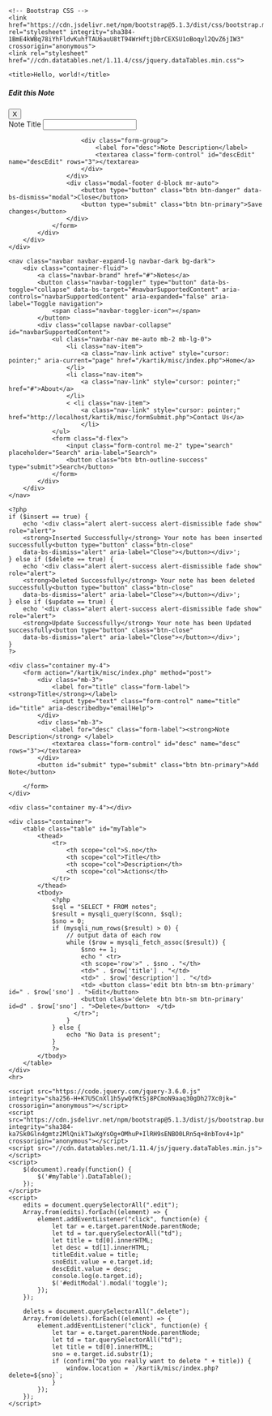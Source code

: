 <?php
$servername = "localhost";
$username = "root";
$password = "";
$database = "notes";
$insert = false;
$delete = false;
$update = false;

// Create connection
$conn = mysqli_connect($servername, $username, $password, $database);

// Check connection
if (!$conn) {
    die("Connection failed: " . mysqli_connect_error());
}

if (isset($_GET['delete'])) {
    $delete = true;
    $sno = $_GET["delete"];
    // Sql query to be executed
    $sql = "DELETE FROM `notes` WHERE `notes`.`sno` = $sno";
    $result = mysqli_query($conn, $sql);
    if ($result) {
        $update = true;
        header('refresh:1.3, url=http://localhost/kartik/misc/index.php');
    } else {
        echo "We could not update the record successfully";
    }
}

if ($_SERVER['REQUEST_METHOD'] == 'POST') {
    if (isset($_POST['snoEdit'])) {
        // Update the record
        $sno = $_POST["snoEdit"];
        $title = $_POST["titleEdit"];
        $description = $_POST["descEdit"];

        // Sql query to be executed
        $sql = "UPDATE `notes` SET `title` = '$title' , `description` = '$description' WHERE `notes`.`sno` = $sno";
        $result = mysqli_query($conn, $sql);
        if ($result) {
            $update = true;
            header('refresh:1.3, url=http://localhost/kartik/misc/index.php');
        } else {
            echo "We could not update the record successfully";
            header('refresh:1.3, url=http://localhost/kartik/misc/index.php');
        }
    } else {
        $title = $_POST['title'];
        $description = $_POST['desc'];
        $sql = "INSERT INTO `notes` (`title`, `description`) VALUES ('$title', '$description');";
        $result = mysqli_query($conn, $sql);
        if ($result) {
            $insert = true;
            header('refresh:1.3, url=http://localhost/kartik/misc/index.php');
        } else {
            echo "Fail" . mysqli_error($conn);
        }
    }
}
?>


<!doctype html>
<html lang="en">

<head>
    <!-- Required meta tags -->
    <meta charset="utf-8">
    <meta name="viewport" content="width=device-width, initial-scale=1">

    <!-- Bootstrap CSS -->
    <link href="https://cdn.jsdelivr.net/npm/bootstrap@5.1.3/dist/css/bootstrap.min.css" rel="stylesheet" integrity="sha384-1BmE4kWBq78iYhFldvKuhfTAU6auU8tT94WrHftjDbrCEXSU1oBoqyl2QvZ6jIW3" crossorigin="anonymous">
    <link rel="stylesheet" href="//cdn.datatables.net/1.11.4/css/jquery.dataTables.min.css">

    <title>Hello, world!</title>
</head>

<body>
    <div class="modal fade" id="editModal" tabindex="-1" role="dialog" aria-labelledby="editModalLabel" aria-hidden="true">
        <div class="modal-dialog" role="document">
            <div class="modal-content">
                <div class="modal-header">
                    <h5 class="modal-title" id="editModalLabel">Edit this Note</h5>
                    <button type="button" class="btn" data-bs-dismiss="modal" aria-label="Close">
                        <span aria-hidden="true">X</span>
                    </button>
                </div>
                <form action="/kartik/misc/index.php" method="POST">
                    <div class="modal-body">
                        <input type="hidden" name="snoEdit" id="snoEdit">
                        <div class="form-group">
                            <label for="title">Note Title</label>
                            <input type="text" class="form-control" id="titleEdit" name="titleEdit" aria-describedby="emailHelp">
                        </div>

                        <div class="form-group">
                            <label for="desc">Note Description</label>
                            <textarea class="form-control" id="descEdit" name="descEdit" rows="3"></textarea>
                        </div>
                    </div>
                    <div class="modal-footer d-block mr-auto">
                        <button type="button" class="btn btn-danger" data-bs-dismiss="modal">Close</button>
                        <button type="submit" class="btn btn-primary">Save changes</button>
                    </div>
                </form>
            </div>
        </div>
    </div>

    <nav class="navbar navbar-expand-lg navbar-dark bg-dark">
        <div class="container-fluid">
            <a class="navbar-brand" href="#">Notes</a>
            <button class="navbar-toggler" type="button" data-bs-toggle="collapse" data-bs-target="#navbarSupportedContent" aria-controls="navbarSupportedContent" aria-expanded="false" aria-label="Toggle navigation">
                <span class="navbar-toggler-icon"></span>
            </button>
            <div class="collapse navbar-collapse" id="navbarSupportedContent">
                <ul class="navbar-nav me-auto mb-2 mb-lg-0">
                    <li class="nav-item">
                        <a class="nav-link active" style="cursor: pointer;" aria-current="page" href="/kartik/misc/index.php">Home</a>
                    </li>
                    <li class="nav-item">
                        <a class="nav-link" style="cursor: pointer;" href="#">About</a>
                    </li>
                    < <li class="nav-item">
                        <a class="nav-link" style="cursor: pointer;" href="http://localhost/kartik/misc/formSubmit.php">Contact Us</a>
                        </li>
                </ul>
                <form class="d-flex">
                    <input class="form-control me-2" type="search" placeholder="Search" aria-label="Search">
                    <button class="btn btn-outline-success" type="submit">Search</button>
                </form>
            </div>
        </div>
    </nav>

    <?php
    if ($insert == true) {
        echo '<div class="alert alert-success alert-dismissible fade show" role="alert">
        <strong>Inserted Successfully</strong> Your note has been inserted successfully<button type="button" class="btn-close"
        data-bs-dismiss="alert" aria-label="Close"></button></div>';
    } else if ($delete == true) {
        echo '<div class="alert alert-success alert-dismissible fade show" role="alert">
        <strong>Deleted Successfully</strong> Your note has been deleted successfully<button type="button" class="btn-close"
        data-bs-dismiss="alert" aria-label="Close"></button></div>';
    } else if ($update == true) {
        echo '<div class="alert alert-success alert-dismissible fade show" role="alert">
        <strong>Update Successfully</strong> Your note has been Updated successfully<button type="button" class="btn-close"
        data-bs-dismiss="alert" aria-label="Close"></button></div>';
    }
    ?>

    <div class="container my-4">
        <form action="/kartik/misc/index.php" method="post">
            <div class="mb-3">
                <label for="title" class="form-label"><strong>Title</strong></label>
                <input type="text" class="form-control" name="title" id="title" aria-describedby="emailHelp">
            </div>
            <div class="mb-3">
                <label for="desc" class="form-label"><strong>Note Description</strong> </label>
                <textarea class="form-control" id="desc" name="desc" rows="3"></textarea>
            </div>
            <button id="submit" type="submit" class="btn btn-primary">Add Note</button>

        </form>
    </div>

    <div class="container my-4"></div>

    <div class="container">
        <table class="table" id="myTable">
            <thead>
                <tr>
                    <th scope="col">S.no</th>
                    <th scope="col">Title</th>
                    <th scope="col">Description</th>
                    <th scope="col">Actions</th>
                </tr>
            </thead>
            <tbody>
                <?php
                $sql = "SELECT * FROM notes";
                $result = mysqli_query($conn, $sql);
                $sno = 0;
                if (mysqli_num_rows($result) > 0) {
                    // output data of each row
                    while ($row = mysqli_fetch_assoc($result)) {
                        $sno += 1;
                        echo " <tr>
                        <th scope='row'>" . $sno . "</th>
                        <td>" . $row['title'] . "</td>
                        <td>" . $row['description'] . "</td>
                        <td> <button class='edit btn btn-sm btn-primary' id=" . $row['sno'] . ">Edit</button> 
                        <button class='delete btn btn-sm btn-primary' id=d" . $row['sno'] . ">Delete</button>  </td>
                      </tr>";
                    }
                } else {
                    echo "No Data is present";
                }
                ?>
            </tbody>
        </table>
    </div>
    <hr>

    <script src="https://code.jquery.com/jquery-3.6.0.js" integrity="sha256-H+K7U5CnXl1h5ywQfKtSj8PCmoN9aaq30gDh27Xc0jk=" crossorigin="anonymous"></script>
    <script src="https://cdn.jsdelivr.net/npm/bootstrap@5.1.3/dist/js/bootstrap.bundle.min.js" integrity="sha384-ka7Sk0Gln4gmtz2MlQnikT1wXgYsOg+OMhuP+IlRH9sENBO0LRn5q+8nbTov4+1p" crossorigin="anonymous"></script>
    <script src="//cdn.datatables.net/1.11.4/js/jquery.dataTables.min.js"></script>
    <script>
        $(document).ready(function() {
            $('#myTable').DataTable();
        });
    </script>
    <script>
        edits = document.querySelectorAll(".edit");
        Array.from(edits).forEach((element) => {
            element.addEventListener("click", function(e) {
                let tar = e.target.parentNode.parentNode;
                let td = tar.querySelectorAll("td");
                let title = td[0].innerHTML;
                let desc = td[1].innerHTML;
                titleEdit.value = title;
                snoEdit.value = e.target.id;
                descEdit.value = desc;
                console.log(e.target.id);
                $('#editModal').modal('toggle');
            });
        });

        delets = document.querySelectorAll(".delete");
        Array.from(delets).forEach((element) => {
            element.addEventListener("click", function(e) {
                let tar = e.target.parentNode.parentNode;
                let td = tar.querySelectorAll("td");
                let title = td[0].innerHTML;
                sno = e.target.id.substr(1);
                if (confirm("Do you really want to delete " + title)) {
                    window.location = `/kartik/misc/index.php?delete=${sno}`;
                }
            });
        });
    </script>
</body>

</html>
<!-- window.location.href = 'http://localhost/kartik/misc/index.php'; -->
